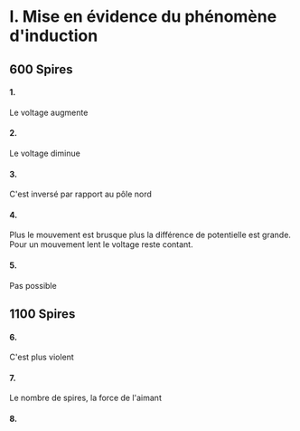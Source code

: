 # I. Mise en évidence du phénomène d'induction
## 600 Spires
#### 1.
Le voltage augmente

#### 2.
Le voltage diminue

#### 3.
C'est inversé par rapport au pôle nord

#### 4.
Plus le mouvement est brusque plus la différence de potentielle est grande. 
Pour un mouvement lent le voltage reste contant. 

#### 5.
Pas possible

## 1100 Spires
#### 6.
C'est plus violent

#### 7.
Le nombre de spires, la force de l'aimant

#### 8.
